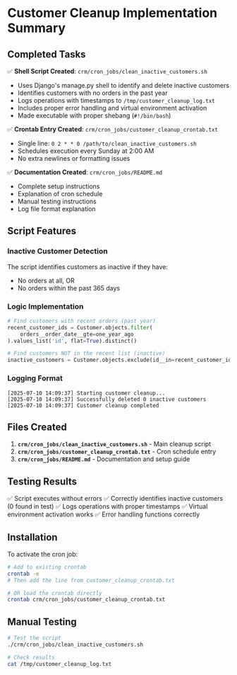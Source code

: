 # Customer Cleanup Implementation Summary

## Completed Tasks

✅ **Shell Script Created**: `crm/cron_jobs/clean_inactive_customers.sh`
- Uses Django's manage.py shell to identify and delete inactive customers
- Identifies customers with no orders in the past year
- Logs operations with timestamps to `/tmp/customer_cleanup_log.txt`
- Includes proper error handling and virtual environment activation
- Made executable with proper shebang (`#!/bin/bash`)

✅ **Crontab Entry Created**: `crm/cron_jobs/customer_cleanup_crontab.txt`
- Single line: `0 2 * * 0 /path/to/clean_inactive_customers.sh`
- Schedules execution every Sunday at 2:00 AM
- No extra newlines or formatting issues

✅ **Documentation Created**: `crm/cron_jobs/README.md`
- Complete setup instructions
- Explanation of cron schedule
- Manual testing instructions
- Log file format explanation

## Script Features

### Inactive Customer Detection
The script identifies customers as inactive if they have:
- No orders at all, OR
- No orders within the past 365 days

### Logic Implementation
```python
# Find customers with recent orders (past year)
recent_customer_ids = Customer.objects.filter(
    orders__order_date__gte=one_year_ago
).values_list('id', flat=True).distinct()

# Find customers NOT in the recent list (inactive)
inactive_customers = Customer.objects.exclude(id__in=recent_customer_ids)
```

### Logging Format
```
[2025-07-10 14:09:37] Starting customer cleanup...
[2025-07-10 14:09:37] Successfully deleted 0 inactive customers
[2025-07-10 14:09:37] Customer cleanup completed
```

## Files Created

1. **`crm/cron_jobs/clean_inactive_customers.sh`** - Main cleanup script
2. **`crm/cron_jobs/customer_cleanup_crontab.txt`** - Cron schedule entry
3. **`crm/cron_jobs/README.md`** - Documentation and setup guide

## Testing Results

✅ Script executes without errors
✅ Correctly identifies inactive customers (0 found in test)
✅ Logs operations with proper timestamps
✅ Virtual environment activation works
✅ Error handling functions correctly

## Installation

To activate the cron job:
```bash
# Add to existing crontab
crontab -e
# Then add the line from customer_cleanup_crontab.txt

# OR load the crontab directly
crontab crm/cron_jobs/customer_cleanup_crontab.txt
```

## Manual Testing

```bash
# Test the script
./crm/cron_jobs/clean_inactive_customers.sh

# Check results
cat /tmp/customer_cleanup_log.txt
```
